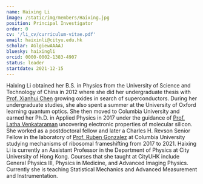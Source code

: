 ```yaml
---
name: Haixing Li
image: /static/img/members/Haixing.jpg
position: Principal Investigator
order: 0
cv: '/li_cv/curriculum-vitae.pdf'
email: haixinli@cityu.edu.hk
scholar: AGlgiewAAAAJ
bluesky: haixingli
orcid: 0000-0002-1383-4907
status: leader
startdate: 2021-12-15
---
```

 <!--  cv: "/li_cv" -->
Haixing Li obtained her B.S. in Physics from the University of Science and Technology of China
in 2012 where she did her undergraduate thesis with [Prof. Xianhui Chen](https://chenxh.ustc.edu.cn/index.html) growing oxides in search of superconductors. During her undergraduate studies, she also spent a summer at the University of Oxford
learning quantum optics. She then moved to Columbia University and earned her Ph.D. in Applied Physics
in 2017 under the guidance of [Prof. Latha Venkataraman](https://www.venkataramangroup.org) uncovering
electronic properties of molecular silicon.
She worked as a postdoctoral fellow and later a Charles H. Revson Senior Fellow in the laboratory of [Prof. Ruben Gonzalez](http://www.columbia.edu/cu/chemistry/groups/gonzalez/index.html) at Columbia University studying
mechanisms of ribosomal frameshifting from 2017 to 2021.
Haixing Li is currently an Assistant Professor in the Department of Physics at City University of Hong Kong.
Courses that she taught at CityUHK include General Physics III, Physics in Medicine, and Advanced Imaging Physics. Currently she is teaching Statistical Mechanics and Advanced Measurement and Instrumentation.
